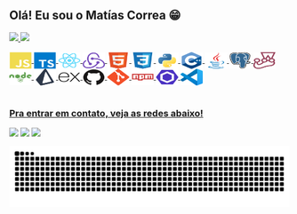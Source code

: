 ## Olá! Eu sou o Matías Correa 😁

 <div>
   <a href="https://github.com/matias-ezequiel-correa">
   <img height="180em" src="https://github-readme-stats.vercel.app/api?username=matias-ezequiel-correa&show_icons=true&theme=aura_dark&include_all_commits=true&count_private=true"/>
   <img height="180em" src="https://github-readme-stats.vercel.app/api/top-langs/?username=matias-ezequiel-correa&layout=compact&langs_count=6&theme=aura_dark"/>

</div>

<div style="display: inline_block"><br>
 <img align="center" alt="Js" height="30" width="40" src="https://raw.githubusercontent.com/devicons/devicon/master/icons/javascript/javascript-plain.svg" />
 <img align="center" alt="Ts" height="30" width="40" src="https://raw.githubusercontent.com/devicons/devicon/master/icons/typescript/typescript-original.svg" />
 <img align="center" alt="ReactJS" height="30" width="40" src="https://raw.githubusercontent.com/devicons/devicon/master/icons/react/react-original.svg">
 <img align="center" alt="Redux" height="30" width="40" src="https://raw.githubusercontent.com/devicons/devicon/master/icons/redux/redux-original.svg" />
 <img align="center" alt="HTML" height="30" width="40" src="https://raw.githubusercontent.com/devicons/devicon/master/icons/html5/html5-original.svg">
 <img align="center" alt="CSS" height="30" width="40" src="https://raw.githubusercontent.com/devicons/devicon/master/icons/css3/css3-original.svg">
 <img align="center" alt="py" height="30" width="40" src="https://raw.githubusercontent.com/devicons/devicon/master/icons/python/python-original.svg">
 <img align="center" alt="C++" height="30" width="40" src="https://raw.githubusercontent.com/devicons/devicon/master/icons/cplusplus/cplusplus-original.svg" />
 <img align="center" alt="Java" height="30" width="40" src="https://raw.githubusercontent.com/devicons/devicon/master/icons/java/java-original.svg" />
 <img align="center" alt="PostgreSQL" height="30" width="40" src="https://raw.githubusercontent.com/devicons/devicon/master/icons/postgresql/postgresql-original.svg" />
 <img align="center" alt="Jest" height="30" width="40" src="https://raw.githubusercontent.com/devicons/devicon/master/icons/jest/jest-plain.svg" /> 
 <img align="center" alt="Node" height="30" width="40" src="https://raw.githubusercontent.com/devicons/devicon/master/icons/nodejs/nodejs-plain-wordmark.svg" />
 <img align="center" alt="Prisma" height="30" width="40" src="https://raw.githubusercontent.com/devicons/devicon/master/icons/prisma/prisma-original.svg" />
 <img align="center" alt="Express" height="30" width="40" src="https://raw.githubusercontent.com/devicons/devicon/master/icons/express/express-original.svg" />
 <img align="center" alt="Github" height="30" width="40" src="https://raw.githubusercontent.com/devicons/devicon/master/icons/github/github-original.svg" />
 <img align="center" alt="Git" height="30" width="40" src="https://raw.githubusercontent.com/devicons/devicon/master/icons/git/git-original.svg" />
 <img align="center" alt="NPM" height="30" width="40" src="https://raw.githubusercontent.com/devicons/devicon/master/icons/npm/npm-original-wordmark.svg" />
 <img align="center" alt="Eslint" height="30" width="40" src="https://raw.githubusercontent.com/devicons/devicon/master/icons/eslint/eslint-plain.svg" />
 <img align="center" alt="VSCode" height="30" width="40" src="https://raw.githubusercontent.com/devicons/devicon/master/icons/vscode/vscode-original.svg" />
 
</div>
 
 <br>
 
  ### Pra entrar em contato, veja as redes abaixo!
 
<div> 
  <a href="https://instagram.com/maticorrea10" target="_blank"><img src="https://img.shields.io/badge/-Instagram-%23E4405F?style=for-the-badge&logo=instagram&logoColor=white" target="_blank"></a>
  <a href = "https://matiasecorrea19@gmail.com"><img src="https://img.shields.io/badge/-Gmail-%23333?style=for-the-badge&logo=gmail&logoColor=white" target="_blank"></a>
  <a href="https://www.linkedin.com/in/matías-ezequiel-correa" target="_blank"><img src="https://img.shields.io/badge/-LinkedIn-%230077B5?style=for-the-badge&logo=linkedin&logoColor=white" target="_blank"></a> 
 
  ![Snake animation](https://github.com/matias-ezequiel-correa/matias-ezequiel-correa/blob/output/github-contribution-grid-snake-dark.svg)

</div>
